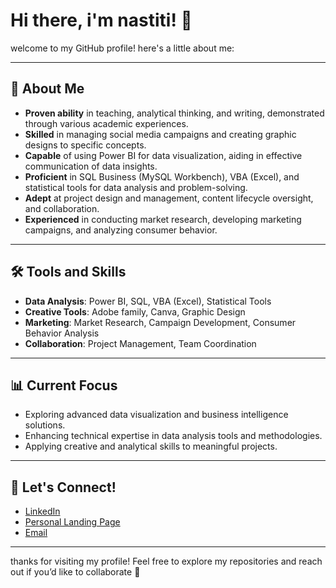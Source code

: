 # Hi there, i'm nastiti! 👋

welcome to my GitHub profile! here's a little about me:

---

## 🌟 About Me
- **Proven ability** in teaching, analytical thinking, and writing, demonstrated through various academic experiences.
- **Skilled** in managing social media campaigns and creating graphic designs to specific concepts.
- **Capable** of using Power BI for data visualization, aiding in effective communication of data insights.
- **Proficient** in SQL Business (MySQL Workbench), VBA (Excel), and statistical tools for data analysis and problem-solving.
- **Adept** at project design and management, content lifecycle oversight, and collaboration.
- **Experienced** in conducting market research, developing marketing campaigns, and analyzing consumer behavior.

---

## 🛠 Tools and Skills
- **Data Analysis**: Power BI, SQL, VBA (Excel), Statistical Tools  
- **Creative Tools**: Adobe family, Canva, Graphic Design  
- **Marketing**: Market Research, Campaign Development, Consumer Behavior Analysis  
- **Collaboration**: Project Management, Team Coordination  

---

## 📊 Current Focus
- Exploring advanced data visualization and business intelligence solutions.
- Enhancing technical expertise in data analysis tools and methodologies.
- Applying creative and analytical skills to meaningful projects.

---

## 🔗 Let's Connect!
- [LinkedIn](https://www.linkedin.com/in/nastiti-suci-ridwani)  
- [Personal Landing Page](https://nastiti-suci.carrd.co)  
- [Email](mailto:nastitisuciridwani@gmail.com)

---

thanks for visiting my profile! Feel free to explore my repositories and reach out if you’d like to collaborate 🚀
